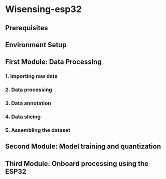 # Wisensing-esp32

## Prerequisites

## Environment Setup

## First Module: Data Processing

### 1. Importing raw data
### 2. Data processing
### 3. Data annotation
### 4. Data slicing
### 5. Assembling the dataset


## Second Module: Model training and quantization

## Third Module: Onboard processing using the ESP32


